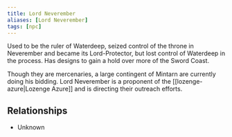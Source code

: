 ```yaml
---
title: Lord Neverember
aliases: [Lord Neverember]
tags: [npc]
---
```

Used to be the ruler of Waterdeep, seized control of the throne in Neverember and became its Lord-Protector, but lost control of Waterdeep in the process. Has designs to gain a hold over more of the Sword Coast.

Though they are mercenaries, a large contingent of Mintarn are currently doing his bidding. Lord Neverember is a proponent of the [[lozenge-azure|Lozenge Azure]] and is directing their outreach efforts.

## Relationships
- Unknown